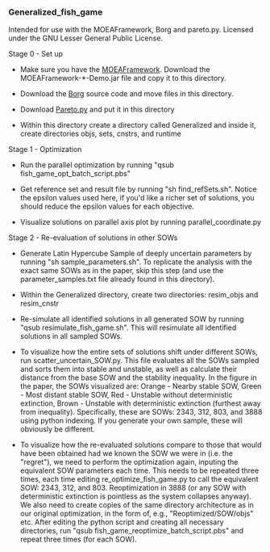 ### Generalized_fish_game

Intended for use with the MOEAFramework, Borg and pareto.py. Licensed under the GNU Lesser General Public License.

Stage 0 - Set up

* Make sure you have the [MOEAFramework](http://www.moeaframework.org). Download the MOEAFramework-*-Demo.jar file and copy it to this directory.

* Download the [Borg](http://borgmoea.org/) source code and move files in this directory.

* Download [Pareto.py](https://github.com/matthewjwoodruff/pareto.py) and put it in this directory

* Within this directory create a directory called Generalized and inside it, create directories objs, sets, cnstrs, and runtime

Stage 1 - Optimization

* Run the parallel optimization by running "qsub fish_game_opt_batch_script.pbs"

* Get reference set and result file by running "sh find_refSets.sh". Notice the epsilon values used here, if you'd like a richer set of solutions, you should reduce the epsilon values for each objective. 

* Visualize solutions on parallel axis plot by running parallel_coordinate.py 

Stage 2 - Re-evaluation of solutions in other SOWs

* Generate Latin Hypercube Sample of deeply uncertain parameters by running "sh sample_parameters.sh". To replicate the analysis with the exact same SOWs as in the paper, skip this step (and use the parameter_samples.txt file already found in this directory).

* Within the Generalized directory, create two directories: resim_objs and resim_cnstr

* Re-simulate all identified solutions in all generated SOW by running "qsub resimulate_fish_game.sh". This will resimulate all identified solutions in all sampled SOWs. 

* To visualize how the entire sets of solutions shift under different SOWs, run scatter_uncertain_SOW.py. This file evaluates all the SOWs sampled and sorts them into stable and unstable, as well as calculate their distance from the base SOW and the stability inequality. In the figure in the paper, the SOWs visualized are: Orange - Nearby stable SOW, Green - Most distant stable SOW, Red - Unstable without deterministic extinction, Brown - Unstable with deterministic extinction (furthest away from inequality). Specifically, these are SOWs: 2343, 312, 803, and 3888 using python indexing. If you generate your own sample, these will obviously be different. 

* To visualize how the re-evaluated solutions compare to those that would have been obtained had we known the SOW we were in (i.e. the "regret"), we need to perform the optimization again, inputing the equivalent SOW parameters each time. This needs to be repeated three times, each time editing re_optimize_fish_game.py to call the equivalent SOW: 2343, 312, and 803. Reoptimization in 3888 (or any SOW with deterministic extinction is pointless as the system collapses anyway). We also need to create copies of the same directory architecture as in our original optimization, in the form of, e.g., "Reoptimized/SOW/objs" etc. After editing the python script and creating all necessary directories, run "qsub fish_game_reoptimize_batch_script.pbs" and repeat three times (for each SOW).
